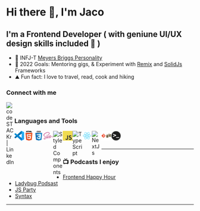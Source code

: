 # Hi there 👋, I'm Jaco 

## I'm a Frontend Developer ( with geniune UI/UX design skills included 🦄 )

- 🧐 INFJ-T [Meyers Briggs Personality](https://www.16personalities.com/infj-personality)
- 🎯 2022 Goals: Mentoring gigs, & Experiment with [Remix](https://remix.run/) and [SolidJs](https://www.solidjs.com/) Frameworks
- ⛰️ Fun fact: I love to travel, read, cook and hiking


### Connect with me

[<img align="left" alt="codeSTACKr | LinkedIn" width="22px" src="https://cdn.jsdelivr.net/npm/simple-icons@v3/icons/linkedin.svg" />][linkedin]

<br />

### Languages and Tools
 
<img align="left" alt="Visual Studio Code" width="26px" src="https://raw.githubusercontent.com/github/explore/80688e429a7d4ef2fca1e82350fe8e3517d3494d/topics/visual-studio-code/visual-studio-code.png" />
<img align="left" alt="HTML5" width="26px" src="https://raw.githubusercontent.com/github/explore/80688e429a7d4ef2fca1e82350fe8e3517d3494d/topics/html/html.png" />
<img align="left" alt="CSS3" width="26px" src="https://raw.githubusercontent.com/github/explore/80688e429a7d4ef2fca1e82350fe8e3517d3494d/topics/css/css.png" />
<img align="left" alt="Sass" width="26px" src="https://raw.githubusercontent.com/github/explore/80688e429a7d4ef2fca1e82350fe8e3517d3494d/topics/sass/sass.png" />
<img align="left" alt="Styled Components" width="26px" src="https://res.cloudinary.com/jakwakwa/image/upload/v1669285264/code%20lang%20pngs/styledcomp-logo.jpg" />
<img align="left" alt="JavaScript" width="26px" src="https://raw.githubusercontent.com/github/explore/80688e429a7d4ef2fca1e82350fe8e3517d3494d/topics/javascript/javascript.png" />
<img align="left" alt="TypeScript" width="26px" src="https://res.cloudinary.com/jakwakwa/image/upload/v1669284911/code%20lang%20pngs/ts-logo-128.png" />
<img align="left" alt="React" width="26px" src="https://raw.githubusercontent.com/github/explore/80688e429a7d4ef2fca1e82350fe8e3517d3494d/topics/react/react.png" />
<img align="left" alt="NextJs" width="26px" src="https://res.cloudinary.com/jakwakwa/image/upload/v1669285382/code%20lang%20pngs/next-js-logo-8FCFF51DD2-seeklogo.com.jpg" />
<img align="left" alt="Git" width="26px" src="https://raw.githubusercontent.com/github/explore/80688e429a7d4ef2fca1e82350fe8e3517d3494d/topics/git/git.png" />
<img align="left" alt="Terminal" width="26px" src="https://raw.githubusercontent.com/github/explore/80688e429a7d4ef2fca1e82350fe8e3517d3494d/topics/terminal/terminal.png" />

<br />
<br />

---

### 📺 Podcasts I enjoy

<!-- PODCASTS:START -->
- [Frontend Happy Hour](https://frontendhappyhour.com/)
- [Ladybug Podsast](https://www.ladybug.dev/)
- [JS Party](https://changelog.com/jsparty)
- [Syntax](https://syntax.fm/)
<!-- PODCASTS:END -->

---


[twitter]: https://twitter.com/KotzeeJaco
[linkedin]: https://www.linkedin.com/in/jacobkotzee/
